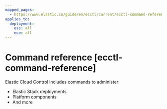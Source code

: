```yaml
---
mapped_pages:
  - https://www.elastic.co/guide/en/ecctl/current/ecctl-command-reference.html
applies_to:
  deployment:
    ess: all
    ece: all
---
```


# Command reference [ecctl-command-reference]

Elastic Cloud Control includes commands to administer:

* Elastic Stack deployments
* Platform components
* And more
